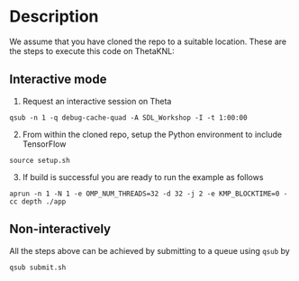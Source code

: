 # Description

We assume that you have cloned the repo to a suitable location. These are the steps to execute this code on ThetaKNL:

## Interactive mode

1. Request an interactive session on Theta
```
qsub -n 1 -q debug-cache-quad -A SDL_Workshop -I -t 1:00:00
```
2. From within the cloned repo, setup the Python environment to include TensorFlow
```
source setup.sh
```
3. If build is successful you are ready to run the example as follows
```
aprun -n 1 -N 1 -e OMP_NUM_THREADS=32 -d 32 -j 2 -e KMP_BLOCKTIME=0 -cc depth ./app
```

## Non-interactively

All the steps above can be achieved by submitting to a queue using `qsub` by
```
qsub submit.sh
```
